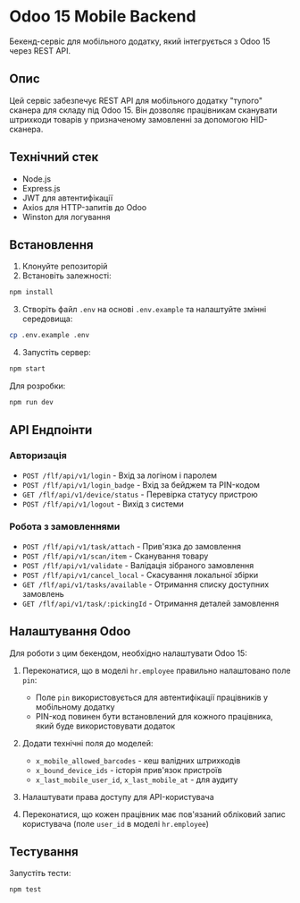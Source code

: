# Odoo 15 Mobile Backend

Бекенд-сервіс для мобільного додатку, який інтегрується з Odoo 15 через REST API.

## Опис

Цей сервіс забезпечує REST API для мобільного додатку "тупого" сканера для складу під Odoo 15. Він дозволяє працівникам сканувати штрихкоди товарів у призначеному замовленні за допомогою HID-сканера.

## Технічний стек

- Node.js
- Express.js
- JWT для автентифікації
- Axios для HTTP-запитів до Odoo
- Winston для логування

## Встановлення

1. Клонуйте репозиторій
2. Встановіть залежності:

```bash
npm install
```

3. Створіть файл `.env` на основі `.env.example` та налаштуйте змінні середовища:

```bash
cp .env.example .env
```

4. Запустіть сервер:

```bash
npm start
```

Для розробки:

```bash
npm run dev
```

## API Ендпоінти

### Авторизація

- `POST /flf/api/v1/login` - Вхід за логіном і паролем
- `POST /flf/api/v1/login_badge` - Вхід за бейджем та PIN-кодом
- `GET /flf/api/v1/device/status` - Перевірка статусу пристрою
- `POST /flf/api/v1/logout` - Вихід з системи

### Робота з замовленнями

- `POST /flf/api/v1/task/attach` - Прив'язка до замовлення
- `POST /flf/api/v1/scan/item` - Сканування товару
- `POST /flf/api/v1/validate` - Валідація зібраного замовлення
- `POST /flf/api/v1/cancel_local` - Скасування локальної збірки
- `GET /flf/api/v1/tasks/available` - Отримання списку доступних замовлень
- `GET /flf/api/v1/task/:pickingId` - Отримання деталей замовлення

## Налаштування Odoo

Для роботи з цим бекендом, необхідно налаштувати Odoo 15:

1. Переконатися, що в моделі `hr.employee` правильно налаштовано поле `pin`:
   - Поле `pin` використовується для автентифікації працівників у мобільному додатку
   - PIN-код повинен бути встановлений для кожного працівника, який буде використовувати додаток

2. Додати технічні поля до моделей:
   - `x_mobile_allowed_barcodes` - кеш валідних штрихкодів
   - `x_bound_device_ids` - історія прив'язок пристроїв
   - `x_last_mobile_user_id`, `x_last_mobile_at` - для аудиту

3. Налаштувати права доступу для API-користувача

4. Переконатися, що кожен працівник має пов'язаний обліковий запис користувача (поле `user_id` в моделі `hr.employee`)

## Тестування

Запустіть тести:

```bash
npm test
```
